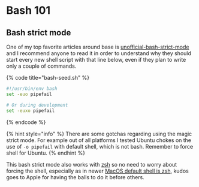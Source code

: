 # Bash 101

## Bash strict mode

One of my top favorite articles around base is [unofficial-bash-strict-mode](http://redsymbol.net/articles/unofficial-bash-strict-mode/) and  I recommend anyone to read it in order to understand why they should start every new shell script with that line below, even if they plan to write only a couple of commands.

{% code title="bash-seed.sh" %}
```bash
#!/usr/bin/env bash
set -euo pipefail

# Or during development
set -euxo pipefail

```
{% endcode %}

{% hint style="info" %}
 There are some gotchas regarding using the magic strict mode. For example out of all platforms I tested Ubuntu chokes on the use of `-o pipefail` with default shell, which is not bash. Remember to force shell for Ubuntu.
{% endhint %}

This bash strict mode also works with [zsh](https://support.apple.com/en-us/HT208050) so no need to worry about forcing the shell, especially as in newer [MacOS default shell is zsh](https://support.apple.com/en-us/HT208050), kudos goes to Apple for having the balls to do it before others.

